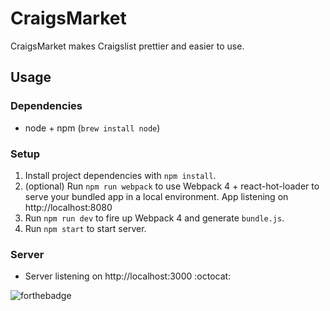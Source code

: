 # CraigsMarket
CraigsMarket makes Craigslist prettier and easier to use.

## Usage

### Dependencies
- node + npm (`brew install node`)

### Setup
1. Install project dependencies with `npm install`.
2. (optional) Run `npm run webpack` to use Webpack 4 + react-hot-loader to serve your bundled app in a local environment. App listening on http://localhost:8080
3. Run `npm run dev` to fire up Webpack 4 and generate `bundle.js`.
4. Run `npm start` to start server.

### Server
- Server listening on http://localhost:3000 :octocat:


![forthebadge](https://forthebadge.com/images/badges/made-with-javascript.svg)
